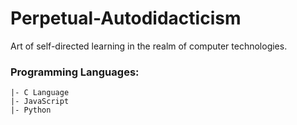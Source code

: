 # Perpetual-Autodidacticism
Art of self-directed learning in the realm of computer technologies.

### Programming Languages:
```
|- C Language
|- JavaScript
|- Python
```
